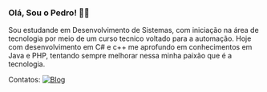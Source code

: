 ### Olá, Sou o Pedro! 👩‍💻
 Sou estudande em Desenvolvimento de Sistemas, com iniciação na área de tecnologia por meio de um curso tecnico voltado para a automação. Hoje com desenvolvimento em C# e c++ me aprofundo em conhecimentos em Java e PHP, tentando sempre melhorar nessa minha paixão que é a tecnologia.

Contatos:
[![Blog](https://img.shields.io/badge/LinkedIn-0077B5?style=for-the-badge&logo=linkedin&logoColor=white)](https://https://www.linkedin.com/in/pedro-henrique-543766268)
